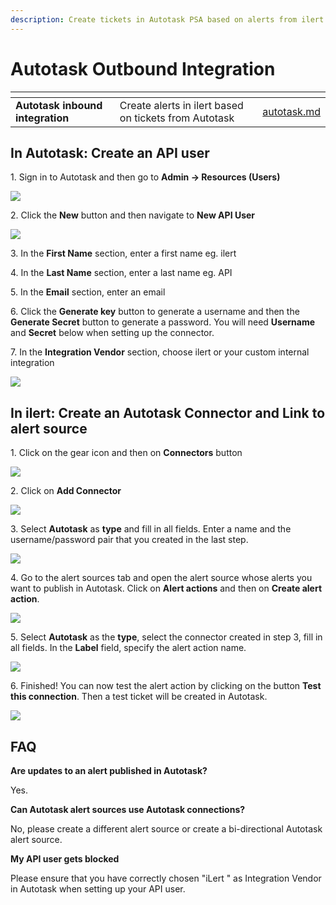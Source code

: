 ```yaml
---
description: Create tickets in Autotask PSA based on alerts from ilert.
---
```


# Autotask Outbound Integration



<table data-card-size="large" data-view="cards"><thead><tr><th></th><th></th><th data-hidden data-type="content-ref"></th></tr></thead><tbody><tr><td><strong>Autotask inbound integration</strong></td><td>Create alerts in ilert based on tickets from Autotask</td><td><a href="../inbound-integrations/autotask.md">autotask.md</a></td></tr></tbody></table>

## In Autotask: Create an API user <a href="#create-api-user" id="create-api-user"></a>

1\. Sign in to Autotask and then go to **Admin -> Resources (Users)**

![](<../.gitbook/assets/autotask1 (1) (2).png>)

2\. Click the **New** button and then navigate to **New API User**

![](<../.gitbook/assets/autotask2 (1).png>)

3\. In the **First Name** section, enter a first name eg. ilert

4\. In the **Last Name** section, enter a last name eg. API

5\. In the **Email** section, enter an email

6\. Click the **Generate key** button to generate a username and then the **Generate Secret** button to generate a password. You will need **Username** and **Secret** below when setting up the connector.

7\. In the **Integration Vendor** section, choose ilert or your custom internal integration

![](<../.gitbook/assets/autotask3 (2).png>)

## In ilert: Create an Autotask Connector and Link to alert source

1\. Click on the gear icon and then on **Connectors** button

![](<../.gitbook/assets/iLert (16).png>)

2\. Click on **Add Connector**

![](<../.gitbook/assets/iLert (17).png>)

3\. Select **Autotask** as **type** and fill in all fields. Enter a name and the username/password pair that you created in the last step.

![](<../.gitbook/assets/iLert (18).png>)

4\. Go to the alert sources tab and open the alert source whose alerts you want to publish in Autotask. Click on **Alert actions** and then on **Create alert action**.

![](<../.gitbook/assets/new\_incident\_action (3).png>)

5\. Select **Autotask** as the **type**, select the connector created in step 3, fill in all fields. In the **Label** field, specify the alert action name.

![](<../.gitbook/assets/iLert (58).png>)

6\. Finished! You can now test the alert action by clicking on the button **Test this connection**. Then a test ticket will be created in Autotask.

![](<../.gitbook/assets/iLert (59).png>)

## FAQ <a href="#faq" id="faq"></a>

**Are updates to an alert published in Autotask?**

Yes.

**Can Autotask alert sources use Autotask connections?**

No, please create a different alert source or create a bi-directional Autotask alert source.

**My API user gets blocked**

Please ensure that you have correctly chosen "iLert " as Integration Vendor in Autotask when setting up your API user.
